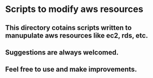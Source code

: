 # Scripts to modify aws resources

## This directory cotains scripts written to manupulate aws resources like ec2, rds, etc.
## Suggestions are always welcomed. 
## Feel free to use and make improvements. 
